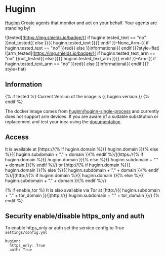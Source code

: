 # Huginn

[Huginn](https://github.com/huginn/huginn) Create agents that monitor and act on your behalf. Your agents are standing by!

![tested](https://img.shields.io/badge/{{ if huginn.tested_text == "no" }}not_tested{{ else }}{{ huginn.tested_text }}{{ endif }}-None_Arm-{{ if huginn.tested_text == "no" }}red{{ else }}informational{{ endif }}?style=flat)
![arm_tested](https://img.shields.io/badge/{{ if huginn.tested_text_arm == "no" }}not_tested{{ else }}{{ huginn.tested_text_arm }}{{ endif }}-Arm-{{ if huginn.tested_text_arm == "no" }}red{{ else }}informational{{ endif }}?style=flat)

## Information

{% if tested %}
Current Version of the image is {{ huginn.version }}
{% endif %}

The docker image comes from [huginn/huginn-single-process](https://hub.docker.com/r/huginn/huginn-single-process) and currently does not support arm devices.
If you are aware of a suitable substitution or replacement and test your idea using the [documentation](dev/Adding-Services.md).

## Access

It is available at [https://{% if huginn.domain %}{{ huginn.domain }}{% else %}{{ huginn.subdomain + "." + domain }}{% endif %}/](https://{% if huginn.domain %}{{ huginn.domain }}{% else %}{{ huginn.subdomain + "." + domain }}{% endif %}/) or [http://{% if huginn.domain %}{{ huginn.domain }}{% else %}{{ huginn.subdomain + "." + domain }}{% endif %}/](http://{% if huginn.domain %}{{ huginn.domain }}{% else %}{{ huginn.subdomain + "." + domain }}{% endif %}/)

{% if enable_tor %}
It is also available via Tor at [http://{{ huginn.subdomain + "." + tor_domain }}/](http://{{ huginn.subdomain + "." + tor_domain }}/)
{% endif %}

## Security enable/disable https_only and auth

To enable https_only or auth set the service config to True
`settings/config.yml`

```
huginn:
  https_only: True
  auth: True
```
